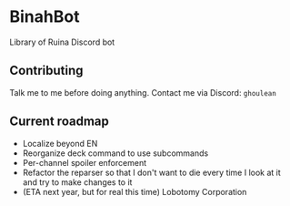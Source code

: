 # BinahBot

Library of Ruina Discord bot

## Contributing

Talk me to me before doing anything. Contact me via Discord: `ghoulean`

## Current roadmap

- Localize beyond EN
- Reorganize deck command to use subcommands
- Per-channel spoiler enforcement
- Refactor the reparser so that I don't want to die every time I look at it and try to make changes to it
- (ETA next year, but for real this time) Lobotomy Corporation